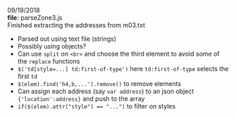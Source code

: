 09/19/2018  
**file:** parseZone3.js   
Finished extracting the addresses from m03.txt
* Parsed out using text file (strings)
* Possibly using objects?
* Can use `split` on `<br>` and choose the third element to avoid some of the `replace` functions
* `$('td[style=...] td:first-of-type')` here `td:first-of-type` selects the first `td`
* `$(elem).find('h4,b,...').remove()` to remove elements
* Can assign each address (say `var address`) to an json object `{'location':address}` and push to the array
* `if($(elem).attr("style") == "...")` to filter on styles
